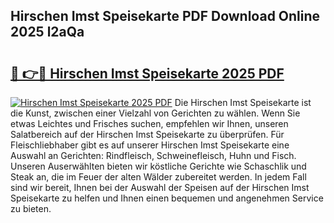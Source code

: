 ## Hirschen Imst Speisekarte PDF Download Online 2025 l2aQa

# <h2><a href="http://gc7pmsv.nevu.top/?p=Hirschen+Imst+Speisekarte">🔗 👉🔴 Hirschen Imst Speisekarte 2025 PDF</a></h2>

[![Hirschen Imst Speisekarte 2025 PDF](https://i.imgur.com/dBaPXMq.png)](http://gc7pmsv.nevu.top/?p=Hirschen+Imst+Speisekarte)
Die Hirschen Imst Speisekarte ist die Kunst, zwischen einer Vielzahl von Gerichten zu wählen. Wenn Sie etwas Leichtes und Frisches suchen, empfehlen wir Ihnen, unseren Salatbereich auf der Hirschen Imst Speisekarte zu überprüfen. Für Fleischliebhaber gibt es auf unserer Hirschen Imst Speisekarte eine Auswahl an Gerichten: Rindfleisch, Schweinefleisch, Huhn und Fisch. Unseren Auserwählten bieten wir köstliche Gerichte wie Schaschlik und Steak an, die im Feuer der alten Wälder zubereitet werden. In jedem Fall sind wir bereit, Ihnen bei der Auswahl der Speisen auf der Hirschen Imst Speisekarte zu helfen und Ihnen einen bequemen und angenehmen Service zu bieten.
